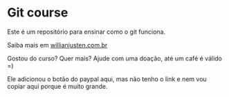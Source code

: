 # Git course

Este é um repositório para ensinar como o git funciona.

Saiba mais em [willianjusten.com.br](https://willianjusten.com.br)

Gostou do curso? Quer mais? Ajude com uma doação, até um café é válido =)

Ele adicionou o botão do paypal aqui, mas não tenho o link e nem vou copiar aqui porque é muito grande.
